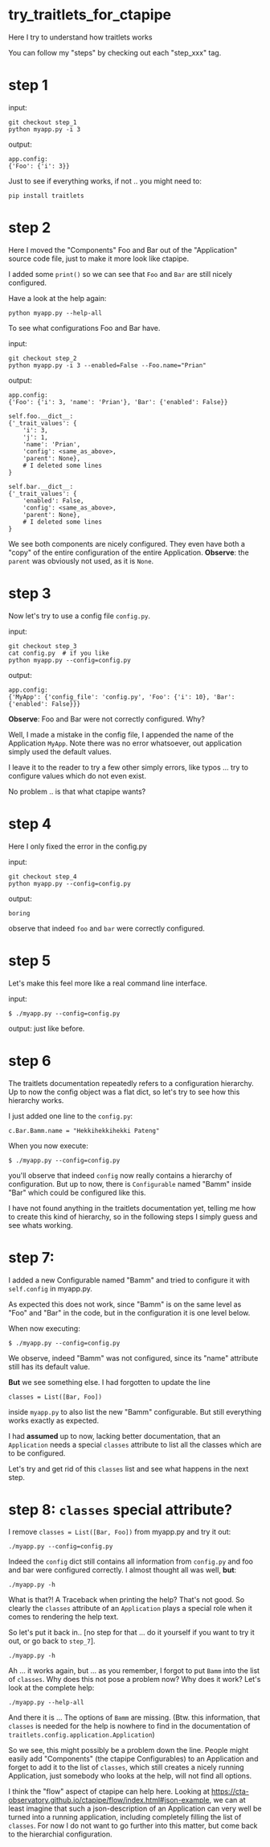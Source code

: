 # try_traitlets_for_ctapipe
Here I try to understand how traitlets works

You can follow my "steps" by checking out each "step_xxx" tag.

# step 1

input:

    git checkout step_1
    python myapp.py -i 3

output:

    app.config:
    {'Foo': {'i': 3}}

Just to see if everything works, if not .. you might need to:

    pip install traitlets

# step 2

Here I moved the "Components" Foo and Bar out of the "Application" source code file, just to make it more look like ctapipe.

I added some `print()` so we can see that `Foo` and `Bar` are still nicely configured.

Have a look at the help again:

    python myapp.py --help-all

To see what configurations Foo and Bar have.

input:

    git checkout step_2
    python myapp.py -i 3 --enabled=False --Foo.name="Prian"

output:

    app.config:
    {'Foo': {'i': 3, 'name': 'Prian'}, 'Bar': {'enabled': False}}

    self.foo.__dict__:
    {'_trait_values': {
        'i': 3,
        'j': 1,
        'name': 'Prian',
        'config': <same_as_above>,
        'parent': None},
        # I deleted some lines
    }

    self.bar.__dict__:
    {'_trait_values': {
        'enabled': False,
        'config': <same_as_above>,
        'parent': None},
        # I deleted some lines
    }

We see both components are nicely configured. They even have both a "copy"
of the entire configuration of the entire Application.
**Observe**: the `parent` was obviously not used, as it is `None`.

# step 3

Now let's try to use a config file `config.py`.

input:

    git checkout step_3
    cat config.py  # if you like
    python myapp.py --config=config.py

output:

    app.config:
    {'MyApp': {'config_file': 'config.py', 'Foo': {'i': 10}, 'Bar': {'enabled': False}}}

**Observe**: Foo and Bar were not correctly configured. Why?

Well, I made a mistake in the config file, I appended the name of the Application `MyApp`. Note  there was no error whatsoever, out application simply used the default values.

I leave it to the reader to try a few other simply errors, like typos ... try to configure values which do not even exist.

No problem .. is that what ctapipe wants?


# step 4

Here I only fixed the error in the config.py

input:

    git checkout step_4
    python myapp.py --config=config.py

output:

    boring

observe that indeed `foo` and `bar` were correctly configured.

# step 5

Let's make this feel more like a real command line interface.

input:

    $ ./myapp.py --config=config.py

output: just like before.

# step 6

The traitlets documentation repeatedly refers to a configuration hierarchy. Up to now the config object was a flat dict, so let's try to see how this hierarchy works.

I just added one line to the `config.py`:

    c.Bar.Bamm.name = "Hekkihekkihekki Pateng"

When you now execute:

    $ ./myapp.py --config=config.py

you'll observe that indeed `config` now really contains a hierarchy of configuration. But up to now, there is `Configurable` named "Bamm" inside "Bar" which could be configured like this.

I have not found anything in the traitlets documentation yet, telling me how to create this kind of hierarchy, so in the following steps I simply guess and see whats working.

# step 7:

I added a new Configurable named "Bamm" and tried to configure it with `self.config` in myapp.py.

As expected this does not work, since "Bamm" is on the same level as "Foo" and "Bar" in the code, but in the configuration it is one level below.

When now executing:

    $ ./myapp.py --config=config.py

We observe, indeed "Bamm" was not configured, since its "name" attribute still has its default value.

**But** we see something else. I had forgotten to update the line

    classes = List([Bar, Foo])

inside `myapp.py` to also list the new "Bamm" configurable. But still everything works exactly as expected.

I had **assumed** up to now, lacking better documentation, that an `Application` needs a special `classes` attribute to list all the classes which are to be configured.

Let's try and get rid of this `classes` list and see what happens in the next step.

# step 8: `classes` special attribute?

I remove `classes = List([Bar, Foo])` from myapp.py and try it out:

    ./myapp.py --config=config.py

Indeed the `config` dict still contains all information from `config.py` and foo and bar were configured correctly. I almost thought all was well, **but**:


    ./myapp.py -h

What is that?! A Traceback when printing the help?
That's not good. So clearly the `classes` attribute of an `Application` plays a special role when it comes to rendering the help text.

So let's put it back in.. [no step for that ... do it yourself if you want to try it out, or go back to `step_7`].

    ./myapp.py -h

Ah ... it works again, but ... as you remember, I forgot to put `Bamm` into the list of `classes`. Why does this not pose a problem now? Why does it work? Let's look at the complete help:

    ./myapp.py --help-all

And there it is ... The options of `Bamm` are missing. (Btw. this information, that `classes` is needed for the help is nowhere to find in the documentation of `traitlets.config.application.Application`)

So we see, this might possibly be a problem down the line. People might easily add "Components" (the ctapipe Configurables) to an Application and forget to add it to the list of `classes`, which still creates a nicely running Application, just somebody who looks at the help, will not find all options.

I think the "flow" aspect of ctapipe can help here. Looking at https://cta-observatory.github.io/ctapipe/flow/index.html#json-example, we can at least imagine that such a json-description of an Application can very well be turned into a running application, including completely filling the list of `classes`. For now I do not want to go further into this matter, but come back to the hierarchial configuration.


